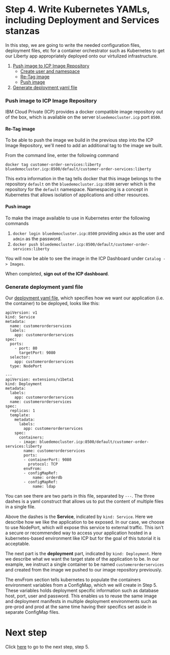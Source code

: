 # Step 4. Write Kubernetes YAMLs, including Deployment and Services stanzas

In this step, we are going to write the needed configuration files, deployment files, etc for a container orchestrator such as Kubernetes to get our Liberty app appropriately deployed onto our virtulized infrastructure.

1. [Push image to ICP Image Repository](#push-image-to-icp-image-repository)
    * [Create user and namespace](#create-user-and-namespace)
    * [Re-Tag image](#re-tag-image)
    * [Push image](#push-image)
2. [Generate deployment yaml file](#generate-deployment-yaml-file)

### Push image to ICP Image Repository

IBM Cloud Private (ICP) provides a docker compatible image repository out of the box, which is available on the server `bluedemocluster.icp` port `8500`.

#### Re-Tag image

To be able to push the image we build in the previous step into the ICP Image Repository, we'll need to add an additional tag to the image we built.

From the command line, enter the following command
```
docker tag customer-order-services:liberty bluedemocluster.icp:8500/default/customer-order-services:liberty
```
This extra information in the tag tells docker that this image belongs to the repository `default` on the `bluedemocluster.icp:8500` server which is the repository for the `default` namespace. Namespacing is a concept in Kubernetes that allows isolation of applications and other resources.

#### Push image

To make the image available to use in Kubernetes enter the following commands

1. `docker login bluedemocluster.icp:8500` providing `admin` as the user and `admin` as the password.
2. `docker push bluedemocluster.icp:8500/default/customer-order-services:liberty`

You will now be able to see the image in the ICP Dashboard under `Catalog -> Images`.

When completed, **sign out of the ICP dashboard**.

### Generate deployment yaml file

Our [deployment yaml file](https://github.com/ibm-cloud-architecture/refarch-jee/tree/master/static/artifacts/ICP-liberty-tutorial/tutorialConfigFiles/deployment.yaml), which specifies how we want our application (i.e. the container) to be deployed, looks like this:

```
apiVersion: v1
kind: Service
metadata:
  name: customerorderservices
  labels:
    app: customerorderservices
spec:
  ports:
    - port: 80
      targetPort: 9080
  selector:
    app: customerorderservices
  type: NodePort

---
apiVersion: extensions/v1beta1
kind: Deployment
metadata:
  labels:
    app: customerorderservices
  name: customerorderservices
spec:
  replicas: 1
  template:
    metadata:
      labels:
        app: customerorderservices
    spec:
      containers:
      - image: bluedemocluster.icp:8500/default/customer-order-services:liberty
        name: customerorderservices
        ports:
        - containerPort: 9080
          protocol: TCP
        envFrom:
        - configMapRef:
            name: orderdb
        - configMapRef:
            name: ldap
```

You can see there are two parts in this file, separated by `---`. The three dashes is a yaml construct that allows us to put the content of multiple files in a single file.

Above the dashes is the **Service**, indicated by `kind: Service`. Here we describe how we like the application to be exposed. In our case, we choose to use NodePort, which will expose this service to external traffic. This isn't a secure or recommended way to access your application hosted in a kubernetes-based environment like ICP but for the goal of this tutorial it is acceptable.

The next part is the **deployment** part, indicated by `kind: Deployment`. Here we describe what we want the target state of the application to be. In our example, we instruct a single container to be named `customerorderservices` and created from the image we pushed to our image repository previously.

The envFrom section tells kubernetes to populate the containers environment variables from a ConfigMap, which we will create in Step 5. These variables holds deployment specific information such as database host, port, user and password. This enables us to reuse the same image and deployment manifests in multiple deployment environments such as pre-prod and prod at the same time having their specifics set aside in separate ConfigMap files.

# Next step

Click [here](#step5.md) to go to the next step, step 5.
